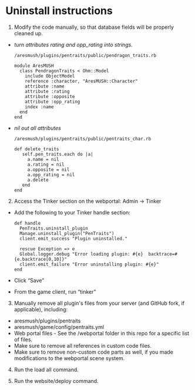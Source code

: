 # Uninstall instructions

1. Modify the code manually, so that database fields will be properly cleaned up.

* *turn attributes rating and opp_rating into strings.*

      /aresmush/plugins/pentraits/public/pendragon_traits.rb

      module AresMUSH
        class PendragonTraits < Ohm::Model
          include ObjectModel
          reference :character, "AresMUSH::Character"
          attribute :name
          attribute :rating
          attribute :opposite
          attribute :opp_rating
          index :name
        end
      end

* *nil out all attributes*

      /aresmush/plugins/pentraits/public/pentraits_char.rb

      def delete_traits
         self.pen_traits.each do |a|
           a.name = nil
           a.rating = nil
           a.opposite = nil
           a.opp_rating = nil
           a.delete
         end
      end

2. Access the Tinker section on the webportal: Admin -> Tinker

* Add the following to your Tinker handle section:

      def handle
        PenTraits.uninstall_plugin
        Manage.uninstall_plugin("PenTraits")
        client.emit_success "Plugin uninstalled."
      
        rescue Exception => e
        Global.logger.debug "Error loading plugin: #{e}  backtrace=#{e.backtrace[0,10]}"
        client.emit_failure "Error uninstalling plugin: #{e}"
      end

* Click “Save”

* From the game client, run “tinker”

3. Manually remove all plugin's files from your server (and GitHub fork, if applicable), including:

* aresmush/plugins/pentraits  
* aresmush/game/config/pentraits.yml  
* Web portal files - See the /webportal folder in this repo for a specific list of files.  
* Make sure to remove all references in custom code files.  
* Make sure to remove non-custom code parts as well, if you made modifications to the webportal scene system.  

4. Run the load all command.

5. Run the website/deploy command.
